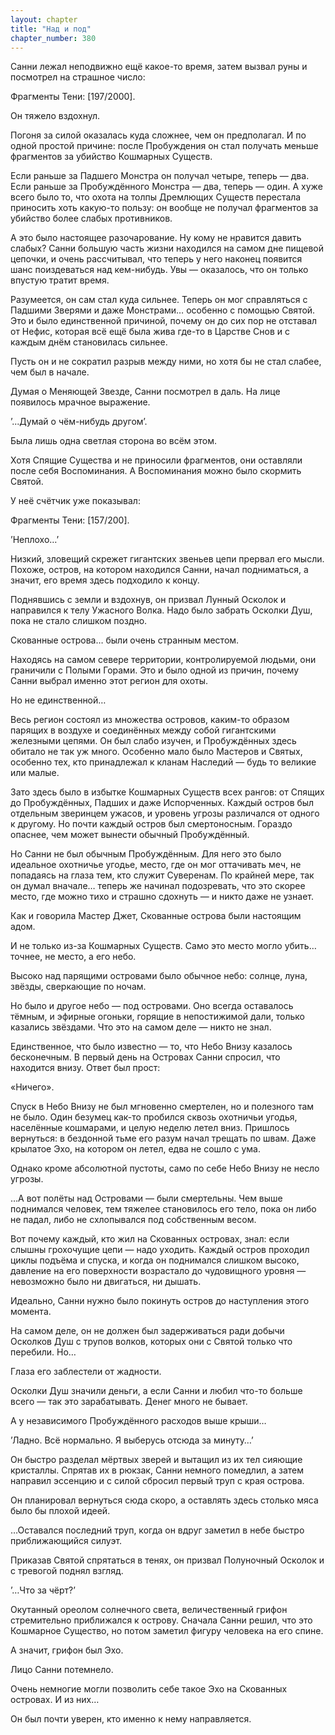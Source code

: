 ```yaml
---
layout: chapter
title: "Над и под"
chapter_number: 380
---
```


Санни лежал неподвижно ещё какое-то время, затем вызвал руны и посмотрел на страшное число:

Фрагменты Тени: [197/2000].

Он тяжело вздохнул.

Погоня за силой оказалась куда сложнее, чем он предполагал. И по одной простой причине: после Пробуждения он стал получать меньше фрагментов за убийство Кошмарных Существ.

Если раньше за Падшего Монстра он получал четыре, теперь — два. Если раньше за Пробуждённого Монстра — два, теперь — один. А хуже всего было то, что охота на толпы Дремлющих Существ перестала приносить хоть какую-то пользу: он вообще не получал фрагментов за убийство более слабых противников.

А это было настоящее разочарование. Ну кому не нравится давить слабых? Санни большую часть жизни находился на самом дне пищевой цепочки, и очень рассчитывал, что теперь у него наконец появится шанс поиздеваться над кем-нибудь. Увы — оказалось, что он только впустую тратит время.

Разумеется, он сам стал куда сильнее. Теперь он мог справляться с Падшими Зверями и даже Монстрами… особенно с помощью Святой. Это и было единственной причиной, почему он до сих пор не отставал от Нефис, которая всё ещё была жива где-то в Царстве Снов и с каждым днём становилась сильнее.

Пусть он и не сократил разрыв между ними, но хотя бы не стал слабее, чем был в начале.

Думая о Меняющей Звезде, Санни посмотрел в даль. На лице появилось мрачное выражение.

’...Думай о чём-нибудь другом’.

Была лишь одна светлая сторона во всём этом.

Хотя Спящие Существа и не приносили фрагментов, они оставляли после себя Воспоминания. А Воспоминания можно было скормить Святой.

У неё счётчик уже показывал:

Фрагменты Тени: [157/200].

’Неплохо…’

Низкий, зловещий скрежет гигантских звеньев цепи прервал его мысли. Похоже, остров, на котором находился Санни, начал подниматься, а значит, его время здесь подходило к концу.

Поднявшись с земли и вздохнув, он призвал Лунный Осколок и направился к телу Ужасного Волка. Надо было забрать Осколки Душ, пока не стало слишком поздно.

Скованные острова… были очень странным местом.

Находясь на самом севере территории, контролируемой людьми, они граничили с Полыми Горами. Это и было одной из причин, почему Санни выбрал именно этот регион для охоты.

Но не единственной…

Весь регион состоял из множества островов, каким-то образом парящих в воздухе и соединённых между собой гигантскими железными цепями. Он был слабо изучен, и Пробуждённых здесь обитало не так уж много. Особенно мало было Мастеров и Святых, особенно тех, кто принадлежал к кланам Наследий — будь то великие или малые.

Зато здесь было в избытке Кошмарных Существ всех рангов: от Спящих до Пробуждённых, Падших и даже Испорченных. Каждый остров был отдельным зверинцем ужасов, и уровень угрозы различался от одного к другому. Но почти каждый остров был смертоносным. Гораздо опаснее, чем может вынести обычный Пробуждённый.

Но Санни не был обычным Пробуждённым. Для него это было идеальное охотничье угодье, место, где он мог оттачивать меч, не попадаясь на глаза тем, кто служит Суверенам. По крайней мере, так он думал вначале… теперь же начинал подозревать, что это скорее место, где можно тихо и страшно сдохнуть — и никто даже не узнает.

Как и говорила Мастер Джет, Скованные острова были настоящим адом.

И не только из-за Кошмарных Существ. Само это место могло убить… точнее, не место, а его небо.

Высоко над парящими островами было обычное небо: солнце, луна, звёзды, сверкающие по ночам.

Но было и другое небо — под островами. Оно всегда оставалось тёмным, и эфирные огоньки, горящие в непостижимой дали, только казались звёздами. Что это на самом деле — никто не знал.

Единственное, что было известно — то, что Небо Внизу казалось бесконечным. В первый день на Островах Санни спросил, что находится внизу. Ответ был прост:

«Ничего».

Спуск в Небо Внизу не был мгновенно смертелен, но и полезного там не было. Один безумец как-то пробился сквозь охотничьи угодья, населённые кошмарами, и целую неделю летел вниз. Пришлось вернуться: в бездонной тьме его разум начал трещать по швам. Даже крылатое Эхо, на котором он летел, едва не сошло с ума.

Однако кроме абсолютной пустоты, само по себе Небо Внизу не несло угрозы.

…А вот полёты над Островами — были смертельны. Чем выше поднимался человек, тем тяжелее становилось его тело, пока он либо не падал, либо не схлопывался под собственным весом.

Вот почему каждый, кто жил на Скованных островах, знал: если слышны грохочущие цепи — надо уходить. Каждый остров проходил циклы подъёма и спуска, и когда он поднимался слишком высоко, давление на его поверхности возрастало до чудовищного уровня — невозможно было ни двигаться, ни дышать.

Идеально, Санни нужно было покинуть остров до наступления этого момента.

На самом деле, он не должен был задерживаться ради добычи Осколков Душ с трупов волков, которых они с Святой только что перебили. Но…

Глаза его заблестели от жадности.

Осколки Душ значили деньги, а если Санни и любил что-то больше всего — так это зарабатывать. Денег много не бывает.

А у независимого Пробуждённого расходов выше крыши…

’Ладно. Всё нормально. Я выберусь отсюда за минуту…’

Он быстро разделал мёртвых зверей и вытащил из их тел сияющие кристаллы. Спрятав их в рюкзак, Санни немного помедлил, а затем направил эссенцию и с силой сбросил первый труп с края острова.

Он планировал вернуться сюда скоро, а оставлять здесь столько мяса было бы плохой идеей.

…Оставался последний труп, когда он вдруг заметил в небе быстро приближающийся силуэт.

Приказав Святой спрятаться в тенях, он призвал Полуночный Осколок и с тревогой поднял взгляд.

’…Что за чёрт?’

Окутанный ореолом солнечного света, величественный грифон стремительно приближался к острову. Сначала Санни решил, что это Кошмарное Существо, но потом заметил фигуру человека на его спине.

А значит, грифон был Эхо.

Лицо Санни потемнело.

Очень немногие могли позволить себе такое Эхо на Скованных островах. И из них…

Он был почти уверен, кто именно к нему направляется.

